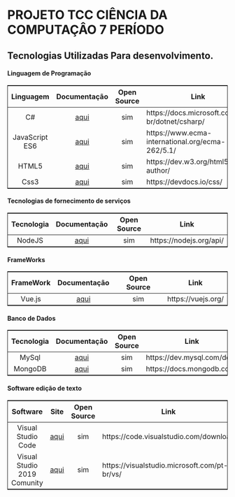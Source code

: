 # PROJETO TCC CIÊNCIA DA COMPUTAÇÂO 7 PERÍODO

<h2>Tecnologias Utilizadas Para desenvolvimento.</h2>

<h4>Linguagem de Programação</h4>

<table style="text-align:center;border:1px solid;">
  <thead>
    <tr>
      <th>Linguagem</th>
      <th>Documentação</th>
      <th>Open Source</th>
      <th>Link</th>
    </tr>
  </thead>
  <tbody>
    <tr>
      <td>C#</td>
      <td><a href="https://docs.microsoft.com/pt-br/dotnet/csharp/">aqui</a></td>
      <td>sim</td>
      <td style="text-align:left;">https://docs.microsoft.com/pt-br/dotnet/csharp/</td>
    </tr>
    <tr>
      <td>JavaScript ES6</td>
      <td><a href="https://www.ecma-international.org/ecma-262/5.1/">aqui</a></td>
      <td>sim</td>
      <td style="text-align:left;">https://www.ecma-international.org/ecma-262/5.1/</td>
    </tr>
    <tr>
      <td>HTML5</td>
      <td><a href="https://dev.w3.org/html5/html-author/">aqui</a></td>
      <td>sim</td>
      <td style="text-align:left;">https://dev.w3.org/html5/html-author/</td>
    </tr>
    <tr>
      <td>Css3</td>
      <td><a href="https://devdocs.io/css/">aqui</a></td>
      <td>sim</td>
      <td style="text-align:left;">https://devdocs.io/css/</td>
    </tr>
  </tbody>
</table>

<h4>Tecnologias de fornecimento de serviços</h4>

<table style="text-align:center;border:1px solid;">
  <thead>
    <tr>
      <th>Tecnologia</th>
      <th>Documentação</th>
      <th>Open Source</th>
      <th>Link</th>
    </tr>
  </thead>
  <tbody>
    <tr>
      <td>NodeJS</td>
      <td><a href="https://nodejs.org/api/">aqui</a></td>
      <td>sim</td>
      <td style="text-align:left;">https://nodejs.org/api/</td>
    </tr>
  </tbody>
</table>

<h4>FrameWorks</h4>


<table style="text-align:center;border:1px solid;">
  <thead>
    <tr>
      <th>FrameWork</th>
      <th>Documentação</th>
      <th>Open Source</th>
      <th>Link</th>
    </tr>
  </thead>
  <tbody>
    <tr>
      <td>Vue.js</td>
      <td><a href="https://vuejs.org/">aqui</a></td>
      <td>sim</td>
      <td style="text-align:left;">https://vuejs.org/</td>
    </tr>
  </tbody>
</table>

<h4>Banco de Dados</h4>

<table style="text-align:center;border:1px solid;">
  <thead>
    <tr>
      <th>Tecnologia</th>
      <th>Documentação</th>
      <th>Open Source</th>
      <th>Link</th>
    </tr>
  </thead>
  <tbody>
    <tr>
      <td>MySql</td>
      <td><a href="https://dev.mysql.com/doc/">aqui</a></td>
      <td>sim</td>
      <td style="text-align:left;">https://dev.mysql.com/doc/</td>
    </tr>
    <tr>
      <td>MongoDB</td>
      <td><a href="https://docs.mongodb.com/">aqui</a></td>
      <td>sim</td>
      <td style="text-align:left;">https://docs.mongodb.com/</td>
    </tr>
  </tbody>
</table>

<h4>Software edição de texto</h4>

<table style="text-align:center;border:1px solid;">
  <thead>
    <tr>
      <th>Software</th>
      <th>Site</th>
      <th>Open Source</th>
      <th>Link</th>
    </tr>
  </thead>
  <tbody>
    <tr>
      <td>Visual Studio Code</td>
      <td><a href="https://code.visualstudio.com/download">aqui</a></td>
      <td>sim</td>
      <td style="text-align:left;">https://code.visualstudio.com/download</td>
    </tr>
    <tr>
      <td>Visual Studio 2019 Comunity</td>
      <td><a href="https://visualstudio.microsoft.com/pt-br/vs/">aqui</a></td>
      <td>sim</td>
      <td style="text-align:left;">https://visualstudio.microsoft.com/pt-br/vs/</td>
    </tr>
  </tbody>
</table>